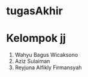 # tugasAkhir

# Kelompok jj
1. Wahyu Bagus Wicaksono
2. Aziz Sulaiman
3. Reyjuna Alfikly Firmansyah
